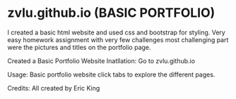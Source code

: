 # zvlu.github.io (BASIC PORTFOLIO)
I created a basic html website and used css and  bootstrap for styling.
Very easy homework assignment with very few challenges most challenging part were the pictures and titles on the portfolio page.

Created a Basic Portfolio Website
Inatllation:
Go to zvlu.github.io

Usage:
Basic portfolio website click tabs to explore the different pages.

Credits:
All created by Eric King
